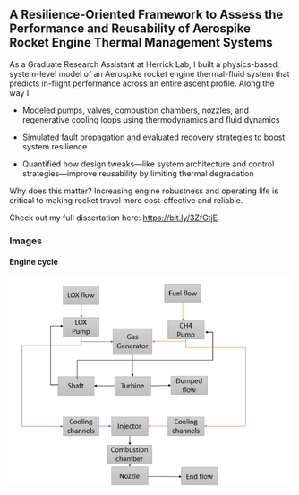 ## A Resilience-Oriented Framework to Assess the Performance and Reusability of Aerospike Rocket Engine Thermal Management Systems

As a Graduate Research Assistant at Herrick Lab, I built a physics-based, system-level model of an Aerospike rocket engine thermal-fluid system that predicts in-flight performance across an entire ascent profile. Along the way I:

- Modeled pumps, valves, combustion chambers, nozzles, and regenerative cooling loops using thermodynamics and fluid dynamics

- Simulated fault propagation and evaluated recovery strategies to boost system resilience

- Quantified how design tweaks—like system architecture and control strategies—improve reusability by limiting thermal degradation

Why does this matter? Increasing engine robustness and operating life is critical to making rocket travel more cost-effective and reliable.

Check out my full dissertation here: https://bit.ly/3ZfGtjE 

### Images
#### Engine cycle
![Aerospike engine gas-generator cycle](images/engineCycle1.png)
